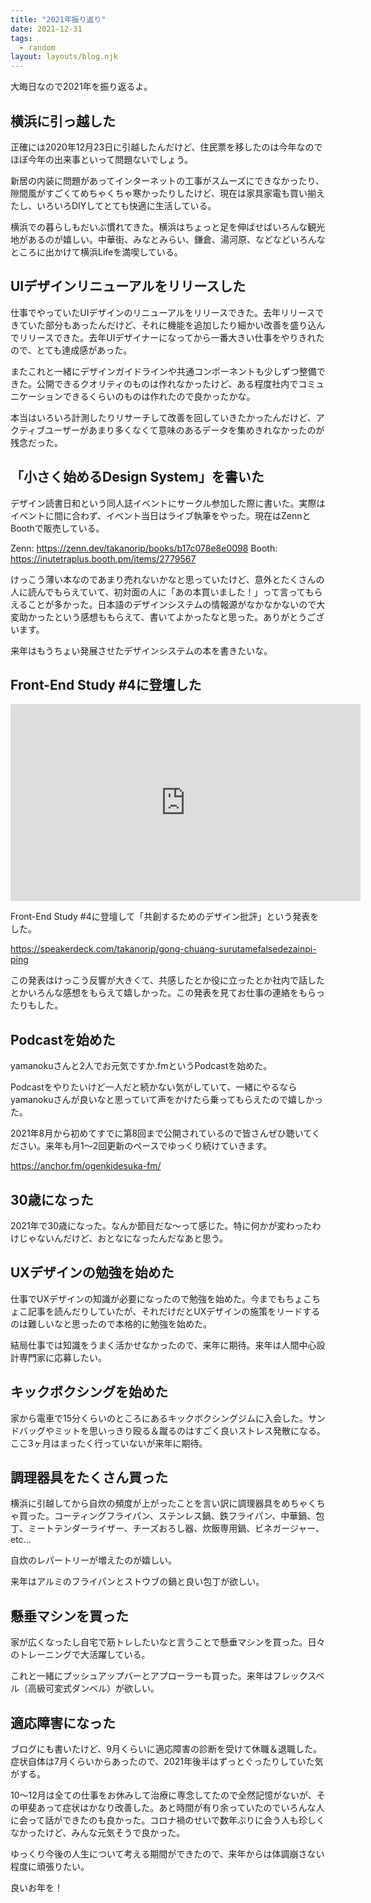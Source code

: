 ```yaml
---
title: "2021年振り返り"
date: 2021-12-31
tags:
  - random
layout: layouts/blog.njk
---
```


大晦日なので2021年を振り返るよ。

## 横浜に引っ越した

正確には2020年12月23日に引越したんだけど、住民票を移したのは今年なのでほぼ今年の出来事といって問題ないでしょう。

新居の内装に問題があってインターネットの工事がスムーズにできなかったり、隙間風がすごくてめちゃくちゃ寒かったりしたけど、現在は家具家電も買い揃えたし、いろいろDIYしてとても快適に生活している。

横浜での暮らしもだいぶ慣れてきた。横浜はちょっと足を伸ばせばいろんな観光地があるのが嬉しい。中華街、みなとみらい、鎌倉、湯河原、などなどいろんなところに出かけて横浜Lifeを満喫している。

## UIデザインリニューアルをリリースした

仕事でやっていたUIデザインのリニューアルをリリースできた。去年リリースできていた部分もあったんだけど、それに機能を追加したり細かい改善を盛り込んでリリースできた。去年UIデザイナーになってから一番大きい仕事をやりきれたので、とても達成感があった。

またこれと一緒にデザインガイドラインや共通コンポーネントも少しずつ整備できた。公開できるクオリティのものは作れなかったけど、ある程度社内でコミュニケーションできるくらいのものは作れたので良かったかな。

本当はいろいろ計測したりリサーチして改善を回していきたかったんだけど、アクティブユーザーがあまり多くなくて意味のあるデータを集めきれなかったのが残念だった。

## 「小さく始めるDesign System」を書いた

デザイン読書日和という同人誌イベントにサークル参加した際に書いた。実際はイベントに間に合わず、イベント当日はライブ執筆をやった。現在はZennとBoothで販売している。

Zenn: https://zenn.dev/takanorip/books/b17c078e8e0098
Booth: https://inutetraplus.booth.pm/items/2779567

けっこう薄い本なのであまり売れないかなと思っていたけど、意外とたくさんの人に読んでもらえていて、初対面の人に「あの本買いました！」って言ってもらえることが多かった。日本語のデザインシステムの情報源がなかなかないので大変助かったという感想ももらえて、書いてよかったなと思った。ありがとうございます。

来年はもうちょい発展させたデザインシステムの本を書きたいな。

## Front-End Study #4に登壇した

<div class="youtube">
  <iframe width="560" height="315" src="https://www.youtube.com/embed/kfcEK8sNTXY" title="YouTube video player" frameborder="0" allow="accelerometer; autoplay; clipboard-write; encrypted-media; gyroscope; picture-in-picture" allowfullscreen></iframe>
</div>

Front-End Study #4に登壇して「共創するためのデザイン批評」という発表をした。

https://speakerdeck.com/takanorip/gong-chuang-surutamefalsedezainpi-ping

この発表はけっこう反響が大きくて、共感したとか役に立ったとか社内で話したとかいろんな感想をもらえて嬉しかった。この発表を見てお仕事の連絡をもらったりもした。

## Podcastを始めた

yamanokuさんと2人でお元気ですか.fmというPodcastを始めた。

Podcastをやりたいけど一人だと続かない気がしていて、一緒にやるならyamanokuさんが良いなと思っていて声をかけたら乗ってもらえたので嬉しかった。

2021年8月から初めてすでに第8回まで公開されているので皆さんぜひ聴いてください。来年も月1〜2回更新のペースでゆっくり続けていきます。

https://anchor.fm/ogenkidesuka-fm/

## 30歳になった

2021年で30歳になった。なんか節目だな〜って感じた。特に何かが変わったわけじゃないんだけど、おとなになったんだなあと思う。

## UXデザインの勉強を始めた

仕事でUXデザインの知識が必要になったので勉強を始めた。今までもちょこちょこ記事を読んだりしていたが、それだけだとUXデザインの施策をリードするのは難しいなと思ったので本格的に勉強を始めた。

結局仕事では知識をうまく活かせなかったので、来年に期待。来年は人間中心設計専門家に応募したい。

## キックボクシングを始めた

家から電車で15分くらいのところにあるキックボクシングジムに入会した。サンドバッグやミットを思いっきり殴る＆蹴るのはすごく良いストレス発散になる。ここ3ヶ月はまったく行っていないが来年に期待。

## 調理器具をたくさん買った

横浜に引越してから自炊の頻度が上がったことを言い訳に調理器具をめちゃくちゃ買った。コーティングフライパン、ステンレス鍋、鉄フライパン、中華鍋、包丁、ミートテンダーライザー、チーズおろし器、炊飯専用鍋、ビネガージャー、etc...

自炊のレパートリーが増えたのが嬉しい。

来年はアルミのフライパンとストウブの鍋と良い包丁が欲しい。

## 懸垂マシンを買った

家が広くなったし自宅で筋トレしたいなと言うことで懸垂マシンを買った。日々のトレーニングで大活躍している。

これと一緒にプッシュアップバーとアプローラーも買った。来年はフレックスベル（高級可変式ダンベル）が欲しい。

## 適応障害になった

ブログにも書いたけど、9月くらいに適応障害の診断を受けて休職＆退職した。症状自体は7月くらいからあったので、2021年後半はずっとぐったりしていた気がする。

10〜12月は全ての仕事をお休みして治療に専念してたので全然記憶がないが、その甲斐あって症状はかなり改善した。あと時間が有り余っていたのでいろんな人に会って話ができたのも良かった。コロナ禍のせいで数年ぶりに会う人も珍しくなかったけど、みんな元気そうで良かった。

ゆっくり今後の人生について考える期間ができたので、来年からは体調崩さない程度に頑張りたい。

良いお年を！